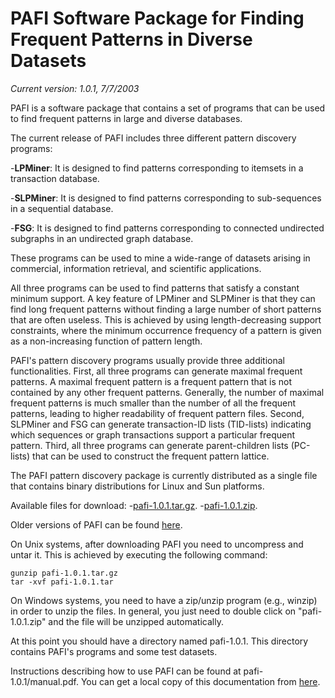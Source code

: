 # PAFI Software Package for Finding Frequent Patterns in Diverse Datasets

*Current version: 1.0.1, 7/7/2003*

PAFI is a software package that contains a set of programs that can be used to find
frequent patterns in large and diverse databases.

The current release of PAFI includes three different pattern discovery programs:

-**LPMiner**: It is designed to find patterns corresponding to itemsets in a
transaction database.

-**SLPMiner**: It is designed to find patterns corresponding to sub-sequences in a
sequential database.

-**FSG**: It is designed to find patterns corresponding to connected undirected
subgraphs in an undirected graph database.

These programs can be used to mine a wide-range of datasets arising in commercial,
information retrieval, and scientific applications.

All three programs can be used to find patterns that satisfy a constant minimum
support. A key feature of LPMiner and SLPMiner is that they can find long frequent
patterns without finding a large number of short patterns that are often useless.
This is achieved by using length-decreasing support constraints, where the minimum
occurrence frequency of a pattern is given as a non-increasing function of pattern
length.

PAFI's pattern discovery programs usually provide three additional functionalities.
First, all three programs can generate maximal frequent patterns. A maximal frequent
pattern is a frequent pattern that is not contained by any other frequent patterns.
Generally, the number of maximal frequent patterns is much smaller than the number of
all the frequent patterns, leading to higher readability of frequent pattern files.
Second, SLPMiner and FSG can generate transaction-ID lists (TID-lists) indicating
which sequences or graph transactions support a particular frequent pattern. Third,
all three programs can generate parent-children lists (PC-lists) that can be used to
construct the frequent pattern lattice.

The PAFI pattern discovery package is currently distributed as a single file that contains binary distributions for Linux and Sun platforms.

Available files for download:
-[pafi-1.0.1.tar.gz](/glaros/files/sw/pafi/pafi-1.0.1.tar.gz).
-[pafi-1.0.1.zip](/glaros/files/sw/pafi/pafi-1.0.1.zip). 

Older versions of PAFI can be found [here](/glaros/files/sw/pafi/OLD).

On Unix systems, after downloading PAFI you need to uncompress and untar it. This is achieved by executing the following command:

    gunzip pafi-1.0.1.tar.gz
    tar -xvf pafi-1.0.1.tar

On Windows systems, you need to have a zip/unzip program (e.g., winzip) in order to
unzip the files. In general, you just need to double click on "pafi-1.0.1.zip" and
the file will be unzipped automatically.

At this point you should have a directory named pafi-1.0.1. This directory contains
PAFI's programs and some test datasets.

Instructions describing how to use PAFI can be found at pafi-1.0.1/manual.pdf. You
can get a local copy of this documentation from
[here](/glaros/files/sw/pafi/manual.pdf).
